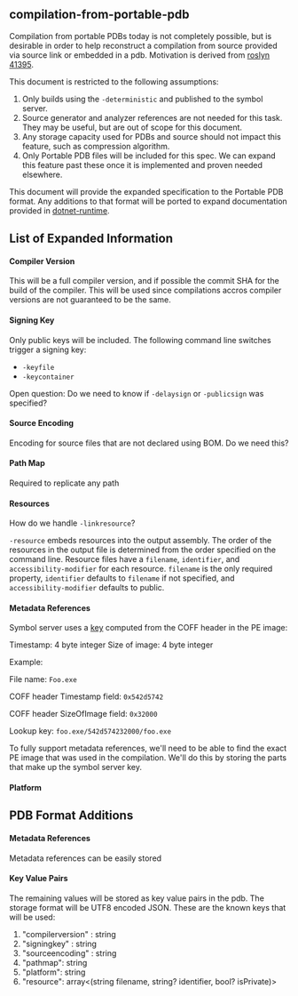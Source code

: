 compilation-from-portable-pdb
----------------------

Compilation from portable PDBs today is not completely possible, but is desirable in order to help reconstruct a compilation from source provided via source link or embedded in a pdb. Motivation is derived from [roslyn 41395](https://github.com/dotnet/roslyn/issues/41395). 

This document is restricted to the following assumptions: 

1. Only builds using the `-deterministic` and published to the symbol server.
2. Source generator and analyzer references are not needed for this task. They may be useful, but are out of scope for this document. 
3. Any storage capacity used for PDBs and source should not impact this feature, such as compression algorithm. 
4. Only Portable PDB files will be included for this spec. We can expand this feature past these once it is implemented and proven needed elsewhere. 

This document will provide the expanded specification to the Portable PDB format. Any additions to that format will be ported to expand documentation provided in [dotnet-runtime](https://github.com/jnm2/dotnet-runtime/blob/26efe3467741fe2a85780b2d2cd18875af6ebd98/docs/design/specs/PortablePdb-Metadata.md#source-link-c-and-vb-compilers). 

## List of Expanded Information 

#### Compiler Version

This will be a full compiler version, and if possible the commit SHA for the build of the compiler. This will be used since compilations accros compiler versions are not guaranteed to be the same. 

#### Signing Key

Only public keys will be included. The following command line switches trigger a signing key: 

* `-keyfile`
* `-keycontainer`

Open question: Do we need to know if `-delaysign` or `-publicsign` was specified? 

#### Source Encoding

Encoding for source files that are not declared using BOM. Do we need this?

#### Path Map

Required to replicate any path 

#### Resources

How do we handle `-linkresource`?

`-resource` embeds resources into the output assembly. The order of the resources in the output file is determined from the order specified on the command line. Resource files have a `filename`, `identifier`, and `accessibility-modifier` for each resource. `filename` is the only required property, `identifier` defaults to `filename` if not specified, and `accessibility-modifier` defaults to public. 

#### Metadata References

Symbol server uses a [key](https://github.com/dotnet/symstore/blob/master/docs/specs/SSQP_Key_Conventions.md#pe-timestamp-filesize) computed from the COFF header in the PE image: 

Timestamp: 4 byte integer
Size of image: 4 byte integer

Example:

File name: `Foo.exe`

COFF header Timestamp field: `0x542d5742`

COFF header SizeOfImage field: `0x32000`

Lookup key: `foo.exe/542d574232000/foo.exe`

To fully support metadata references, we'll need to be able to find the exact PE image that was used in the compilation. We'll do this by storing the parts that make up the symbol server key.

#### Platform



## PDB Format Additions

#### Metadata References

Metadata references can be easily stored 

#### Key Value Pairs

The remaining values will be stored as key value pairs in the pdb. The storage format will be UTF8 encoded JSON. These are the known keys that will be used: 

1. "compilerversion" : string
2. "signingkey" : string
3. "sourceencoding" : string
4. "pathmap": string
5. "platform": string
6. "resource": array<(string filename, string? identifier, bool? isPrivate)>
